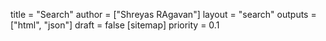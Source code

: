 title = "Search"
author = ["Shreyas RAgavan"]
layout = "search"
outputs = ["html", "json"]
draft = false
[sitemap]
  priority = 0.1
